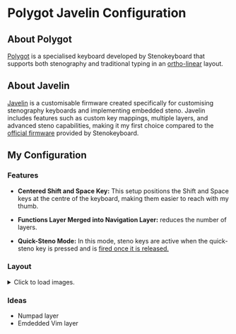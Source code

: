 # Polygot Javelin Configuration

## About Polygot
[Polygot](https://stenokeyboards.com/products/polyglot-keyboard) is a specialised keyboard developed by Stenokeyboard that supports both stenography and traditional typing in an [ortho-linear](https://www.daskeyboard.com/blog/what-is-an-ortholinear-keyboard/) layout.

## About Javelin
[Javelin](https://lim.au/#/software/javelin-steno) is a customisable firmware created specifically for customising stenography keyboards and implementing embedded steno.
Javelin includes features such as custom key mappings, multiple layers, and advanced steno capabilities,
making it my first choice compared to the [official firmware](https://github.com/petercpark/stenokeyboards-firmware/tree/master/polyglot_v1) provided by Stenokeyboard.

## My Configuration
### Features
- **Centered Shift and Space Key:** This setup positions the Shift and Space keys at the centre of the keyboard,
making them easier to reach with my thumb.

- **Functions Layer Merged into Navigation Layer:** reduces the number of layers.

- **Quick-Steno Mode:** In this mode,
steno keys are active when the quick-steno key is pressed and is [fired once it is released.](https://github.com/Ezjfc/Ezjfc/blob/3d5b642edf6514a2ac303de03229a5b15ccaa0af/PolygotJavelinConfig/Layout.javelin-script#L167-L196)

### Layout
<details>
  <summary>Click to load images.</summary>
  <img src="https://github.com/user-attachments/assets/9dd46eec-aa87-43fd-b6d1-b8efa16660a3">
  <img src="https://github.com/user-attachments/assets/57d62f7f-669c-4345-82ce-937e94c67736">
  <img src="https://github.com/user-attachments/assets/1124aff4-06c6-48e0-967e-2b596ed354c8">
  <img src="https://github.com/user-attachments/assets/0ff15b23-cd85-4138-9350-9d5526a4004c">
</details>

### Ideas
- Numpad layer
- Emdedded Vim layer
